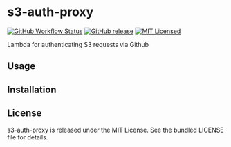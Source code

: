 s3-auth-proxy
=========

[![GitHub Workflow Status](https://img.shields.io/github/workflow/status/akerl/s3-auth-proxy/Build)](https://github.com/akerl/s3-auth-proxy/actions)
[![GitHub release](https://img.shields.io/github/release/akerl/s3-auth-proxy.svg)](https://github.com/akerl/s3-auth-proxy/releases)
[![MIT Licensed](https://img.shields.io/badge/license-MIT-green.svg)](https://tldrlegal.com/license/mit-license)

Lambda for authenticating S3 requests via Github

## Usage

## Installation

## License

s3-auth-proxy is released under the MIT License. See the bundled LICENSE file for details.
